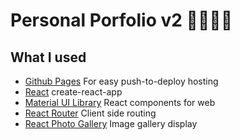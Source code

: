 Personal Porfolio v2 👨🏽‍🎓💼 
=========================

## What I used
- [Github Pages](https://pages.github.com/) For easy push-to-deploy hosting
- [React](https://github.com/facebook/create-react-app) create-react-app 
- [Material UI Library](https://github.com/mui-org/material-ui) React components for web
- [React Router](https://reacttraining.com/react-router/) Client side routing
- [React Photo Gallery](http://neptunian.github.io/react-photo-gallery/) Image gallery display



